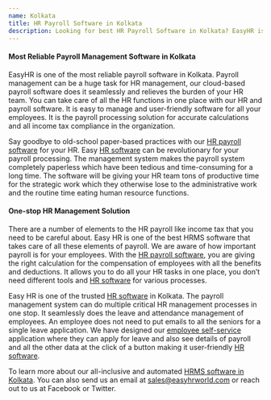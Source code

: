 ```yaml
---
name: Kolkata
title: HR Payroll Software in Kolkata
description: Looking for best HR Payroll Software in Kolkata? EasyHR is a leading Payroll Software Provider with dynamic features like leave, attendance, self-service
---
```


#### Most Reliable Payroll Management Software in Kolkata

EasyHR is one of the most reliable payroll software in Kolkata. Payroll management can be a huge task for HR management, our cloud-based payroll software does it seamlessly and relieves the burden of your HR team. You can take care of all the HR functions in one place with our HR and payroll software. It is easy to manage and user-friendly software for all your employees. It is the payroll processing solution for accurate calculations and all income tax compliance in the organization.

Say goodbye to old-school paper-based practices with our [HR payroll software](https://www.easyhrworld.com/payroll-software-india/) for your HR. Easy [HR software](https://www.easyhrworld.com) can be revolutionary for your payroll processing. The management system makes the payroll system completely paperless which have been tedious and time-consuming for a long time. The software will be giving your HR team tons of productive time for the strategic work which they otherwise lose to the administrative work and the routine time eating human resource functions.

#### One-stop HR Management Solution
 
There are a number of elements to the HR payroll like income tax that you need to be careful about. Easy HR is one of the best HRMS software that takes care of all these elements of payroll. We are aware of how important payroll is for your employees. With the [HR payroll software](https://www.easyhrworld.com/payroll-software-india/), you are giving the right calculation for the compensation of employees with all the benefits and deductions. It allows you to do all your HR tasks in one place, you don’t need different tools and [HR software](https://www.easyhrworld.com) for various processes.

Easy HR is one of the trusted [HR software](https://www.easyhrworld.com) in Kolkata. The payroll management system can do multiple critical HR management processes in one stop. It seamlessly does the leave and attendance management of employees. An employee does not need to put emails to all the seniors for a single leave application. We have designed our [employee self-service](https://www.easyhrworld.com/features/employee-self-service/) application where they can apply for leave and also see details of payroll and all the other data at the click of a button making it user-friendly [HR software](https://www.easyhrworld.com).  

To learn more about our all-inclusive and automated [HRMS software in Kolkata](https://www.easyhrworld.com). You can also send us an email at [sales@easyhrworld.com](mailto:sales@easyhrworld.com) or reach out to us at Facebook or Twitter.